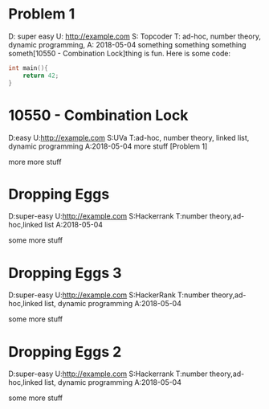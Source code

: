 # Problem 1
D: super easy
U: http://example.com
S: Topcoder
T: ad-hoc, number theory, dynamic programming,
A: 2018-05-04
something something
something someth[10550 - Combination Lock]thing is fun.
Here is some code:
```cpp
int main(){
	return 42;
}
```

# 10550 - Combination Lock
D:easy
U:http://example.com
S:UVa
T:ad-hoc, number theory, linked list, dynamic programming
A:2018-05-04
more stuff [Problem 1]

more more stuff

# Dropping Eggs
D:super-easy
U:http://example.com
S:Hackerrank
T:number theory,ad-hoc,linked list
A:2018-05-04

some more stuff

# Dropping Eggs 3
D:super-easy
U:http://example.com
S:HackerRank
T:number theory,ad-hoc,linked list, dynamic programming
A:2018-05-04

some more stuff

# Dropping Eggs 2
D:super-easy
U:http://example.com
S:Hackerrank
T:number theory,ad-hoc,linked list, dynamic programming
A:2018-05-04

some more stuff